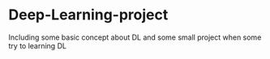 # Deep-Learning-project
Including some basic concept about DL and some small project when some try to learning DL
